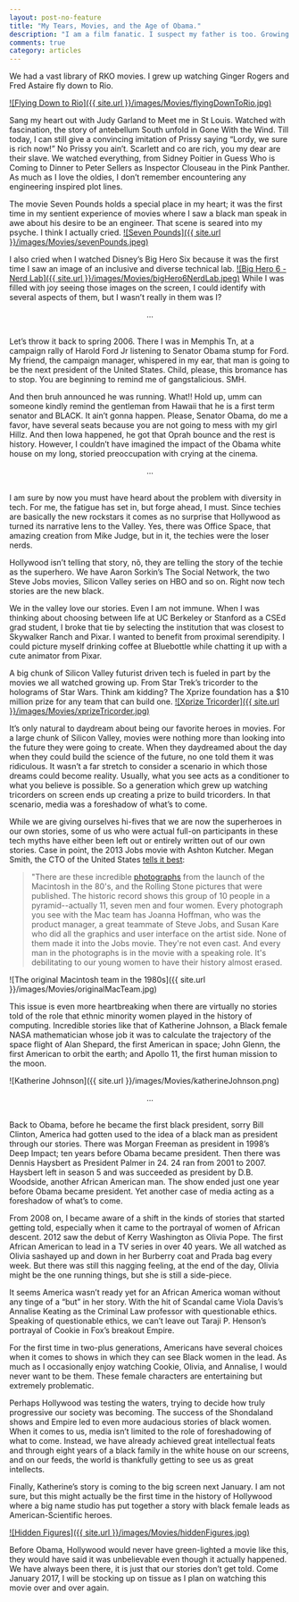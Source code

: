 ```yaml
---
layout: post-no-feature
title: "My Tears, Movies, and the Age of Obama."
description: "I am a film fanatic. I suspect my father is too. Growing up in Lagos we were fed a steady diet of films from the golden age of Hollywood."
comments: true
category: articles
---
```


We had a vast library of RKO movies. I grew up watching Ginger Rogers and Fred Astaire fly down to Rio.

[![Flying Down to Rio]({{ site.url }}/images/Movies/flyingDownToRio.jpg)](http://www.youtube.com/watch?v=pVpFBoj-zeY)


Sang my heart out with Judy Garland to Meet me in St Louis. Watched with fascination, the story of antebellum South unfold in Gone With the Wind. Till today, I can still give a convincing imitation of Prissy saying “Lordy, we sure is rich now!” No Prissy you ain’t. Scarlett and co are rich, you my dear are their slave. We watched everything, from Sidney Poitier in Guess Who is Coming to Dinner to Peter Sellers as Inspector Clouseau in the Pink Panther. As much as I love the oldies, I don’t remember encountering any engineering inspired plot lines.

The movie Seven Pounds holds a special place in my heart; it was the first time in my sentient experience of movies where I saw a black man speak in awe about his desire to be an engineer. That scene is seared into my psyche. I think I actually cried.
[![Seven Pounds]({{ site.url }}/images/Movies/sevenPounds.jpeg)](http://www.youtube.com/watch?v=MwrtEI-fcmM)

I also cried when I watched Disney’s Big Hero Six because it was the first time I saw an image of an inclusive and diverse technical lab.
[![Big Hero 6 - Nerd Lab]({{ site.url }}/images/Movies/bigHero6NerdLab.jpeg)](http://www.youtube.com/watch?v=GzOroyFxUj0)
While I was filled with joy seeing those images on the screen, I could identify with several aspects of them, but I wasn’t really in them was I?

<center> ... </center>
<br/>

Let’s throw it back to spring 2006. There I was in Memphis Tn, at a campaign rally of Harold Ford Jr listening to Senator Obama stump for Ford. My friend, the campaign manager, whispered in my ear, that man is going to be the next president of the United States. Child, please, this bromance has to stop. You are beginning to remind me of gangstalicious. SMH.

And then bruh announced he was running. What!! Hold up, umm can someone kindly remind the gentleman from Hawaii that he is a first term senator and BLACK. It ain’t gonna happen. Please, Senator Obama, do me a favor, have several seats because you are not going to mess with my girl Hillz. And then Iowa happened, he got that Oprah bounce and the rest is history. However, I couldn’t have imagined the impact of the Obama white house on my long, storied preoccupation with crying at the cinema.

<center> ... </center>
<br/>

I am sure by now you must have heard about the problem with diversity in tech. For me, the fatigue has set in, but forge ahead, I must. Since techies are basically the new rockstars it comes as no surprise that Hollywood as turned its narrative lens to the Valley. Yes, there was Office Space, that amazing creation from Mike Judge, but in it, the techies were the loser nerds.

Hollywood isn’t telling that story, nõ, they are telling the story of the techie as the superhero. We have Aaron Sorkin’s The Social Network, the two Steve Jobs movies, Silicon Valley series on HBO and so on. Right now tech stories are the new black.

We in the valley love our stories. Even I am not immune. When I was thinking about choosing between life at UC Berkeley or Stanford as a CSEd grad student, I broke that tie by selecting the institution that was closest to Skywalker Ranch and Pixar. I wanted to benefit from proximal serendipity. I could picture myself drinking coffee at Bluebottle while chatting it up with a cute animator from Pixar.

A big chunk of Silicon Valley futurist driven tech is fueled in part by the movies we all watched growing up. From Star Trek’s tricorder to the holograms of Star Wars. Think am kidding? The Xprize foundation has a $10 million prize for any team that can build one.
[![Xprize Tricorder]({{ site.url }}/images/Movies/xprizeTricorder.jpg)](http://www.youtube.com/watch?v=uRtsxat9jzk)

It’s only natural to daydream about being our favorite heroes in movies. For a large chunk of Silicon Valley, movies were nothing more than looking into the future they were going to create. When they daydreamed about the day when they could build the science of the future, no one told them it was ridiculous. It wasn’t a far stretch to consider a scenario in which those dreams could become reality. Usually, what you see acts as a conditioner to what you believe is possible. So a generation which grew up watching tricorders on screen ends up creating a prize to build tricorders. In that scenario, media was a foreshadow of what’s to come.

While we are giving ourselves hi-fives that we are now the superheroes in our own stories, some of us who were actual full-on participants in these tech myths have either been left out or entirely written out of our own stories. Case in point, the 2013 Jobs movie with Ashton Kutcher. Megan Smith, the CTO of the United States [tells it best](https://www.facebook.com/CharlieRose/videos/10153649814747923/):

>"There are these incredible [photographs][1] from the launch of the Macintosh in the 80's, and the Rolling Stone pictures that were published. The historic record shows this group of 10 people in a pyramid--actually 11, seven men and four women. Every photograph you see with the Mac team has Joanna Hoffman, who was the product manager, a great teammate of Steve Jobs, and Susan Kare who did all the graphics and user interface on the artist side. None of them made it into the Jobs movie. They're not even cast. And every man in the photographs is in the movie with a speaking role. It's debilitating to our young women to have their history almost erased.

[1]: http://www.folklore.org/images/Macintosh/gallery/pyramid.jpg        "photographs"



![The original Macintosh team in the 1980s]({{ site.url }}/images/Movies/originalMacTeam.jpg)

This issue is even more heartbreaking when there are virtually no stories told of the role that ethnic minority women played in the history of computing. Incredible stories like that of Katherine Johnson, a Black female NASA mathematician whose job it was to calculate the trajectory of the space flight of Alan Shepard, the first American in space; John Glenn, the first American to orbit the earth; and Apollo 11, the first human mission to the moon.

![Katherine Johnson]({{ site.url }}/images/Movies/katherineJohnson.png)

<center> ... </center>
<br/>

Back to Obama, before he became the first black president, sorry Bill Clinton, America had gotten used to the idea of a black man as president through our stories. There was Morgan Freeman as president in 1998’s Deep Impact; ten years before Obama became president. Then there was Dennis Haysbert as President Palmer in 24. 24 ran from 2001 to 2007. Haysbert left in season 5 and was succeeded as president by D.B. Woodside, another African American man. The show ended just one year before Obama became president. Yet another case of media acting as a foreshadow of what’s to come.

From 2008 on, I became aware of a shift in the kinds of stories that started getting told, especially when it came to the portrayal of women of African descent. 2012 saw the debut of Kerry Washington as Olivia Pope. The first African American to lead in a TV series in over 40 years. We all watched as Olivia sashayed up and down in her Burberry coat and Prada bag every week. But there was still this nagging feeling, at the end of the day, Olivia might be the one running things, but she is still a side-piece.

It seems America wasn’t ready yet for an African America woman without any tinge of a “but” in her story. With the hit of Scandal came Viola Davis’s Annalise Keating as the Criminal Law professor with questionable ethics. Speaking of questionable ethics, we can’t leave out Taraji P. Henson’s portrayal of Cookie in Fox’s breakout Empire.

For the first time in two-plus generations, Americans have several choices when it comes to shows in which they can see Black women in the lead. As much as I occasionally enjoy watching Cookie, Olivia, and Annalise, I would never want to be them. These female characters are entertaining but extremely problematic.

Perhaps Hollywood was testing the waters, trying to decide how truly progressive our society was becoming. The success of the Shondaland shows and Empire led to even more audacious stories of black women. When it comes to us, media isn’t limited to the role of foreshadowing of what to come. Instead, we have already achieved great intellectual feats and through eight years of a black family in the white house on our screens, and on our feeds, the world is thankfully getting to see us as great intellects.

Finally, Katherine’s story is coming to the big screen next January. I am not sure, but this might actually be the first time in the history of Hollywood where a big name studio has put together a story with black female leads as American-Scientific heroes.

[![Hidden Figures]({{ site.url }}/images/Movies/hiddenFigures.jpg)](http://www.youtube.com/watch?v=RK8xHq6dfAo)

Before Obama, Hollywood would never have green-lighted a movie like this, they would have said it was unbelievable even though it actually happened. We have always been there, it is just that our stories don’t get told. Come January 2017, I will be stocking up on tissue as I plan on watching this movie over and over again.
